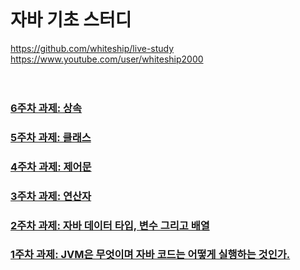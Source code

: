 <br/>

# 자바 기초 스터디

https://github.com/whiteship/live-study <br/>
https://www.youtube.com/user/whiteship2000 <br/>
<br/><br/>

### <a href="/w6.md">6주차 과제: 상속</a>
### <a href="/w5.md">5주차 과제: 클래스</a>
### <a href="/w4.md">4주차 과제: 제어문</a>
### <a href="/w3.md">3주차 과제: 연산자</a>
### <a href="/w2.md">2주차 과제: 자바 데이터 타입, 변수 그리고 배열</a>
### <a href="/w1.md">1주차 과제: JVM은 무엇이며 자바 코드는 어떻게 실행하는 것인가.</a>

<br/><br/><br/>
